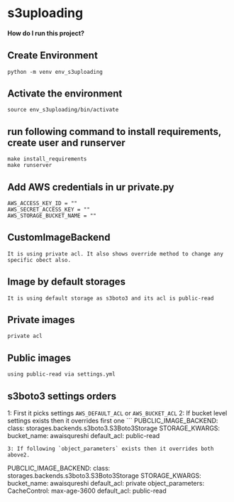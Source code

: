 # s3uploading
#### How do I run this project?

## Create Environment
```
python -m venv env_s3uploading
```

## Activate the environment
```
source env_s3uploading/bin/activate
```

## run following command to install requirements, create user and runserver
```
make install_requirements
make runserver
```

## Add AWS credentials in ur private.py
```
AWS_ACCESS_KEY_ID = ""
AWS_SECRET_ACCESS_KEY = ""
AWS_STORAGE_BUCKET_NAME = ""
```

## CustomImageBackend 
`It is using private acl. It also shows override method to change any specific obect also.`

## Image by default storages 
`It is using default storage as s3boto3 and its acl is public-read`

## Private images
`private acl`

## Public images
`using public-read via settings.yml`

## s3boto3 settings orders
1: First it picks settings `AWS_DEFAULT_ACL` or `AWS_BUCKET_ACL`
2: If bucket level settings exists then it overrides first one ```
PUBCLIC_IMAGE_BACKEND:
  class: storages.backends.s3boto3.S3Boto3Storage
  STORAGE_KWARGS:
    bucket_name: awaisqureshi
    default_acl: public-read
```
3: If following `object_parameters` exists then it overrides both above2.
```
PUBCLIC_IMAGE_BACKEND:
  class: storages.backends.s3boto3.S3Boto3Storage
  STORAGE_KWARGS:
    bucket_name: awaisqureshi
    default_acl: private
  object_parameters:
    CacheControl: max-age-3600
    default_acl: public-read
```

